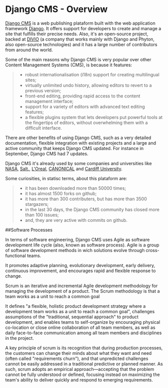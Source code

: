 Django CMS - Overview
===================

[Django CMS](http://www.django-cms.org/) is a web publishing plataform built with the web application framework [Django](https://www.djangoproject.com/). It offers support for developers to create and manage a site that fulfills their precise needs. Also, it's an open-source project, backed at [DIVIO](http://www.divio.com/) (a company that works mainly with Django and Phyton, also open-source technologies) and it has a large number of contributors from around the world.

Some of the main reasons why Django CMS is very popular over other Content Management Systems (CMS), is because it features:

> - robust internationalisation (i18n) support for creating multilingual sites;
> - virtually unlimited undo history, allowing editors to revert to a previous version;
> - front-end editing, providing rapid access to the content management interface;
> - support for a variety of editors with advanced text editing features;
> - a flexible plugins system that lets developers put powerful tools at the fingertips of editors, without overwhelming them with a difficult interface.

There are other benefits of using Django CMS, such as a very detailed documentation, flexible integration with existing projects and a large and active community that keeps Django CMS updated. For instance in September, Django CMS had 7 updates. 

Django CMS it's already used by some companies and universities like [NASA](https://www.nasa.gov/), [Salt.](https://www.salt.ch/en/), [L'Oreal](https://www.menexpert.de/), [CANONICAL](http://www.canonical.com/) and [Cardiff University](http://www.cardiff.ac.uk/). 

Some curiosities, in statisc terms, about this plataform are:
> - it has been downloaded more than 50000 times;
> - it has almost 1500 forks on github;
> - it has more than 300 contributers, but has more than 3500 stargazers;
> - in the last 30 days, the Django CMS community has closed more than 100 issues; 
> - and, they are very active with commits on github.

##Software Processes 

In terms of software engineering, Django CMS uses Agile as software development life cycle (also, known as software process). Agile is a group of software development methods in wich solutions evolve through cross-functional teams. 

It promotes adaptive planning, evolutionary development, early delivery, continuous improvement, and encourages rapid and flexible response to change.

Scrum is an iterative and incremental Agile development methodology for managing the development of a product. The Scrum methodology is that a team works as a unit to reach a common goal


 It defines "a flexible, holistic product development strategy where a development team works as a unit to reach a common goal", challenges assumptions of the "traditional, sequential approach" to product development, and enables teams to self-organize by encouraging physical co-location or close online collaboration of all team members, as well as daily face-to-face communication among all team members and disciplines in the project.

A key principle of scrum is its recognition that during production processes, the customers can change their minds about what they want and need (often called "requirements churn"), and that unpredicted challenges cannot be easily addressed in a traditional predictive or planned manner. As such, scrum adopts an empirical approach—accepting that the problem cannot be fully understood or defined, focusing instead on maximizing the team's ability to deliver quickly and respond to emerging requirements.

 


